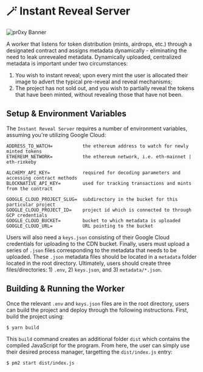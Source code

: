 # 🪄 Instant Reveal Server

![pr0xy Banner](https://cdn.pr0xy.io/branding/pr0xy-github-banner.png)

A worker that listens for token distribution (mints, airdrops, etc.) through a designated contract and assigns metadata dynamically - eliminating the need to leak unrevealed metadata. Dynamically uploaded, centralized metadata is important under two circumstances:

1. You wish to instant reveal; upon every mint the user is allocated their image to advert the typical pre-reveal and reveal mechanisms;
2. The project has not sold out, and you wish to partially reveal the tokens that have been minted, without revealing those that have not been.

## Setup & Environment Variables

The `Instant Reveal Server` requires a number of environment variables, assuming you're utilizing Google Cloud:

```env
ADDRESS_TO_WATCH=           the ethereum address to watch for newly minted tokens
ETHEREUM_NETWORK=           the ethereum network, i.e. eth-mainnet | eth-rinkeby

ALCHEMY_API_KEY=            required for decoding parameters and accessing contract methods
BLOCKNATIVE_API_KEY=        used for tracking transactions and mints from the contract

GOOGLE_CLOUD_PROJECT_SLUG=  subdirectory in the bucket for this particular project
GOOGLE_CLOUD_PROJECT_ID=    project id which is connected to through GCP credentials
GOOGLE_CLOUD_BUCKET=        bucket to which metadata is uploaded
GOOGLE_CLOUD_URL=           URL pointing to the bucket
```

Users will also need a `keys.json` consisting of their Google Cloud credentials for uploading to the CDN bucket. Finally, users must upload a series of `.json` files corresponding to the metadata that needs to be uploaded. These `.json` metadata files should be located in a `metadata` folder located in the root directory. Ultimately, users should create three files/directories: 1) `.env`, 2) `keys.json`, and 3) `metadata/*.json`.

## Building & Running the Worker

Once the relevant `.env` and `keys.json` files are in the root directory, users can build the project and deploy through the following instructions. First, build the project using:

```bash
$ yarn build
```

This `build` command creates an additional folder `dist` which contains the compiled JavaScript for the program. From here, the user can simply use their desired process manager, targetting the `dist/index.js` entry:

```bash
$ pm2 start dist/index.js
```
